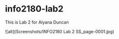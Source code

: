 # info2180-lab2

This is Lab 2 for Alyana Duncan

![alt](Screenshots/INFO2180 Lab 2 SS_page-0001.jpg)
